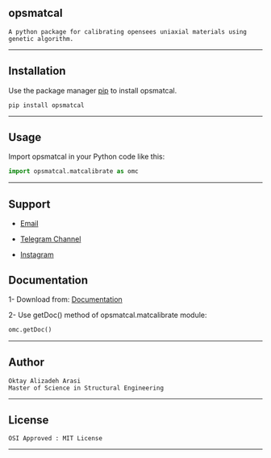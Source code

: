 ## opsmatcal

```
A python package for calibrating opensees uniaxial materials using genetic algorithm.
```

---

## Installation

Use the package manager [pip](https://pip.pypa.io/en/stable/) to install opsmatcal.

```
pip install opsmatcal
```
---
## Usage

Import opsmatcal in your Python code like this:

```python
import opsmatcal.matcalibrate as omc
```

---
## Support
- [Email](mailto:ok.programss@gmail.com)

- [Telegram Channel](https://t.me/OKprograms)

- [Instagram](https://www.instagram.com/opensees_apps/?hl=en)


## Documentation

1- Download from: [Documentation](https://drive.google.com/file/d/1qUoTewxzERZKUqCiSyMkAUqFCrTL1BQK/view?usp=sharing)

2- Use getDoc() method of opsmatcal.matcalibrate module:
```python
omc.getDoc()
```

---
## Author
```
Oktay Alizadeh Arasi
Master of Science in Structural Engineering
```

---
## License
```
OSI Approved : MIT License
```
---
